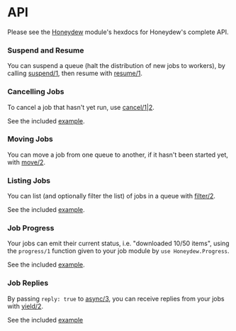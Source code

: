 # API

Please see the [Honeydew](https://hexdocs.pm/honeydew/Honeydew.html) module's hexdocs for Honeydew's complete API.

### Suspend and Resume
You can suspend a queue (halt the distribution of new jobs to workers), by calling [suspend/1](https://hexdocs.pm/honeydew/Honeydew.html#suspend/1), then resume with [resume/1](https://hexdocs.pm/honeydew/Honeydew.html#resume/1).

### Cancelling Jobs
To cancel a job that hasn't yet run, use [cancel/1|2](https://hexdocs.pm/honeydew/Honeydew.html#cancel/1).

See the included [example](https://github.com/koudelka/honeydew/blob/centralize/examples/filter_and_cancel.exs).

### Moving Jobs
You can move a job from one queue to another, if it hasn't been started yet, with [move/2](https://hexdocs.pm/honeydew/Honeydew.html#move/2).

### Listing Jobs
You can list (and optionally filter the list) of jobs in a queue with [filter/2](https://hexdocs.pm/honeydew/Honeydew.html#filter/2).

See the included [example](https://github.com/koudelka/honeydew/blob/centralize/examples/filter_and_cancel.exs).

### Job Progress
Your jobs can emit their current status, i.e. "downloaded 10/50 items", using the `progress/1` function given to your job module by `use Honeydew.Progress`.

See the included [example](https://github.com/koudelka/honeydew/blob/centralize/examples/progress_and_queue_status.exs).

### Job Replies
By passing `reply: true` to [async/3](https://hexdocs.pm/honeydew/Honeydew.html#async/3), you can receive replies from your jobs with [yield/2](https://hexdocs.pm/honeydew/Honeydew.html#yield/2).

See the included [example](https://github.com/koudelka/honeydew/blob/centralize/examples/job_replies.exs)
